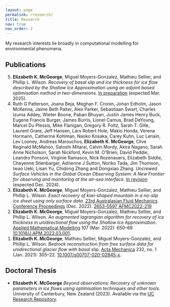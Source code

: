 ```yaml
---
layout: page
permalink: /research/
title: Research
nav: true
nav_order: 2
---
```


My research interests lie broadly in computational modelling for environmental phenomena.

## Publications

<ol reversed>
  <li><strong>Elizabeth K. McGeorge</strong>, Miguel Moyers-Gonzalez, Mathieu Sellier, and Phillip L. Wilson. <em>Recovery of basal slip and ice thickness for ice flow described by the Shallow Ice Approximation using an adjoint based optimisation method in two-dimensions.</em> <u>In preparation</u> (expected Mar. 2025).</li>
  <li>Ruth G Patterson, Joana Beja, Meghan F. Cronin, Johan Edholm, Jason McKenna, Jaime Beth Palter, Alex Parker, Sebastiaan Swart, Charles Izuma Addey, Wieter Boone, Paban Bhuyan, Justin James Henry Buck, Eugene Francis Burger, James Burris, Lionel Camus, Brad DeYoung, Marcel Du Plessis, Mike Flanigan, Gregory R. Foltz, Sarah T. Gille, Laurent Grare, Jeff Hansen, Lars Robert Hole, Makio Honda, Verena Hormann, Catherine Kohlman, Naoko Kosaka, Carey Kuhn, Luc Lenain, Lev Looney, Andreas Marouchos, <strong>Elizabeth K. McGeorge</strong>, Clive Reginald McMahon, Satoshi Mitarai, Calvin Mordy, Akira Nagano, Sarah Anne Nicholson, Sarah Nickford, Kevin M. O'Brien, David Peddie, Leandro Ponsoni, Virginie Ramasco, Nick Rozenauers, Elizabeth Siddle, Cheyenne Stienbarger, Adrienne J Sutton, Noriko Tada, Jim Thomson, Iwao Ueki, Lisan Yu, Chidong Zhang and Dongxiao Zhang. <em>Uncrewed Surface Vehicles in the Global Ocean Observing System: A New Frontier for observing and monitoring at the air-sea interface.</em> <u>In revision</u> (expected Dec. 2024).</li>
  <li><strong>Elizabeth K. McGeorge</strong>, Miguel Moyers-Gonzalez, Mathieu Sellier, and Phillip L. Wilson. <em>Exact recovery of kiwi-shaped mountain in a no-slip ice sheet using only surface data.</em> <u>23rd Australasian Fluid Mechanics Conference Proceedings</u> (Dec. 2022). <a href="https://www.afms.org.au/proceedings/23/McGeorge_et_al_2022.pdf" target="_blank">2653-0597 AFMC2022-219</a></li>
  <li><strong>Elizabeth K. McGeorge</strong>, Miguel Moyers-Gonzalez, Mathieu Sellier, and Phillip L. Wilson. <em>An augmented lagrangian algorithm for recovery of ice thickness in unidirectional flow using the Shallow Ice Approximation.</em> <u>Applied Mathematical Modelling</u> 107 (Mar. 2022): 650–69 <a href="https://doi.org/10.1016/J.APM.2022.03.001" target="_blank">10.1016/J.APM.2022.03.001</a>.</li>
  <li><strong>Elizabeth K. McGeorge</strong>, Mathieu Sellier, Miguel Moyers-Gonzalez, and Phillip L. Wilson. <em>Bedrock reconstruction from free surface data for unidirectional glacier flow with basal slip.</em> <u>Acta Mechanica</u> 232, no. 1 (Jan. 2021): 305–22. <a href="https://doi.org/10.1007/s00707-020-02845-x" target="_blank">10.1007/s00707-020-02845-x</a>.</li>
</ol>

## Doctoral Thesis
- **Elizabeth K. McGeorge** *Beyond observations: Recovery of unknown parameters in ice flows using optimisation techniques and other tools.*  University of Canterbury, New Zealand (2023). Available via the [UC Research Repository](https://ir.canterbury.ac.nz/items/ff208415-df0a-4b90-b9d9-3baa4825ea31).

